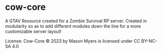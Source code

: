# cow-core
A GTAV Resource created for a Zombie Survival RP server. Created in modularity so as to add different modules down the line for a more customizable server layout!

License: Cow-Core © 2023 by Mason Myers is licensed under CC BY-NC-SA 4.0 
